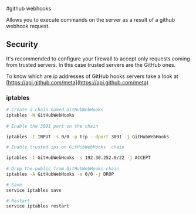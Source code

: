 #github webhooks

Allows you to execute commands on the server as a result of a github webhook request.

## Security

It's recommended to configure your firewall to accept only requests coming
from trusted servers. In this case trusted servers are the GitHub ones.

To know which are ip addresses of GitHub hooks servers take a look at [https://api.github.com/meta](https://api.github.com/meta)

### iptables

```bash
# Create a chain named GitHubWebHooks
iptables -N GitHubWebHooks
 
# Enable the 3091 port on the chain

iptables -I INPUT -s 0/0 -p tcp --dport 3091 -j GitHubWebHooks

# Enable trusted ips on GitHubWebHooks  chain 

iptables -I GitHubWebHooks -s 192.30.252.0/22 -j ACCEPT
 
# Drop the public from GitHubWebHooks chain
iptables -A GitHubWebHooks -s 0/0 -j DROP

# Save
service iptables save

# Restart
service iptables restart

```
